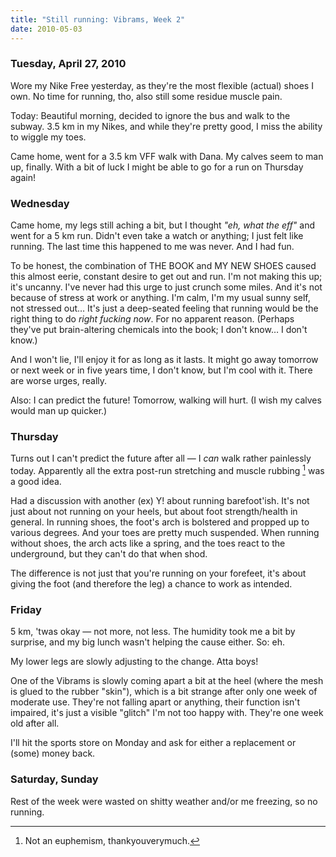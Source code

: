```yaml
---
title: "Still running: Vibrams, Week 2"
date: 2010-05-03
---
```


### Tuesday, April 27, 2010

Wore my Nike Free yesterday, as they're the most flexible (actual) shoes I own. No time for running, tho, also still some residue muscle pain.

Today: Beautiful morning, decided to ignore the bus and walk to the subway.
3.5 km in my Nikes, and while they're pretty good, I miss the ability to wiggle my toes.

Came home, went for a 3.5 km VFF walk with Dana. My calves seem to man up,
finally. With a bit of luck I might be able to go for a run on Thursday again!

### Wednesday

Came home, my legs still aching a bit, but I thought _"eh, what the eff"_ and went for a 5 km run. Didn't even take a watch or anything; I just felt like running. The last time this happened to me was never. And I had fun.

To be honest, the combination of THE BOOK and MY NEW SHOES caused this almost eerie, constant desire to get out and run. I'm not making this up; it's uncanny. I've never had this urge to just crunch some miles. And it's not because of stress at work or anything. I'm calm, I'm my usual sunny self, not stressed out… It's just a deep-seated feeling that running would be the right thing to do _right fucking now_. For no apparent reason. (Perhaps they've put brain-altering chemicals into the book; I don't know… I don't know.)

And I won't lie, I'll enjoy it for as long as it lasts. It might go away tomorrow or next week or in five years time, I don't know, but I'm cool with it. There are worse urges, really.

Also: I can predict the future! Tomorrow, walking will hurt. (I wish my calves would man up quicker.)

### Thursday

Turns out I can't predict the future after all — I _can_ walk rather painlessly today. Apparently all the extra post-run stretching and muscle rubbing [^1] was a good idea.

Had a discussion with another (ex) Y! about running barefoot'ish. It's not just about not running on your heels, but about foot strength/health in general. In running shoes, the foot's arch is bolstered and propped up to various degrees. And your toes are pretty much suspended. When running without shoes, the arch acts like a spring, and the toes react to the underground, but they can't do that when shod.

The difference is not just that you're running on your forefeet, it's about giving the foot (and therefore the leg) a chance to work as intended.

### Friday

5 km, 'twas okay — not more, not less. The humidity took me a bit by surprise,
and my big lunch wasn't helping the cause either. So: eh.

My lower legs are slowly adjusting to the change. Atta boys!

One of the Vibrams is slowly coming apart a bit at the heel (where the mesh is glued to the rubber "skin"), which is a bit strange after only one week of moderate use. They're not falling apart or anything, their function isn't impaired, it's just a visible "glitch" I'm not too happy with. They're one week old after all.

I'll hit the sports store on Monday and ask for either a replacement or (some)
money back.

### Saturday, Sunday

Rest of the week were wasted on shitty weather and/or me freezing, so no running.


[^1]: Not an euphemism, thankyouverymuch.

